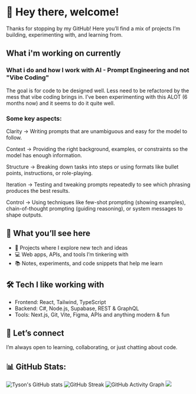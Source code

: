 # 👋 Hey there, welcome!

Thanks for stopping by my GitHub!
Here you’ll find a mix of projects I’m building, experimenting with, and learning from.

## What i'm working on currently
### What i do and how I work with AI - Prompt Engineering and not "Vibe Coding"
The goal is for code to be designed well. Less need to be refactored by the mess that vibe coding brings in. I’ve been experimenting with this ALOT (6 months now) and it seems to do it quite well.

### Some key aspects:

Clarity → Writing prompts that are unambiguous and easy for the model to follow.

Context → Providing the right background, examples, or constraints so the model has enough information.

Structure → Breaking down tasks into steps or using formats like bullet points, instructions, or role-playing.

Iteration → Testing and tweaking prompts repeatedly to see which phrasing produces the best results.

Control → Using techniques like few-shot prompting (showing examples), chain-of-thought prompting (guiding reasoning), or system messages to shape outputs.

## 🚀 What you’ll see here

* 🌱 Projects where I explore new tech and ideas
* 💻 Web apps, APIs, and tools I’m tinkering with
* 📚 Notes, experiments, and code snippets that help me learn

## 🛠️ Tech I like working with

* Frontend: React, Tailwind, TypeScript
* Backend: C#, Node.js, Supabase, REST & GraphQL
* Tools: Next.js, Git, Vite, Figma, APIs and anything modern & fun

## 🤝 Let’s connect

I’m always open to learning, collaborating, or just chatting about code.

## 📊 GitHub Stats:
![Tyson's GitHub stats](https://github-readme-stats.vercel.app/api?username=taichile&show_icons=true&theme=dark)
![GitHub Streak](https://streak-stats.demolab.com/?user=taichile&theme=dark)
![GitHub Activity Graph](https://github-readme-activity-graph.vercel.app/graph?username=taichile&theme=react-dark)
![](https://komarev.com/ghpvc/?username=taichile)



